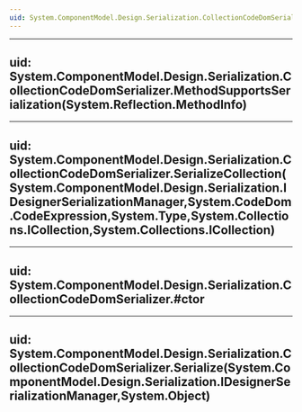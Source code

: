```yaml
---
uid: System.ComponentModel.Design.Serialization.CollectionCodeDomSerializer
---
```


---
uid: System.ComponentModel.Design.Serialization.CollectionCodeDomSerializer.MethodSupportsSerialization(System.Reflection.MethodInfo)
---

---
uid: System.ComponentModel.Design.Serialization.CollectionCodeDomSerializer.SerializeCollection(System.ComponentModel.Design.Serialization.IDesignerSerializationManager,System.CodeDom.CodeExpression,System.Type,System.Collections.ICollection,System.Collections.ICollection)
---

---
uid: System.ComponentModel.Design.Serialization.CollectionCodeDomSerializer.#ctor
---

---
uid: System.ComponentModel.Design.Serialization.CollectionCodeDomSerializer.Serialize(System.ComponentModel.Design.Serialization.IDesignerSerializationManager,System.Object)
---
